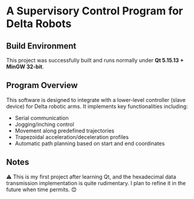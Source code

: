 # A Supervisory Control Program for Delta Robots

## Build Environment
This project was successfully built and runs normally under **Qt 5.15.13 + MinGW 32-bit**.

## Program Overview
This software is designed to integrate with a lower-level controller (slave device) for Delta robotic arms. It implements key functionalities including:
- Serial communication
- Jogging/inching control
- Movement along predefined trajectories
- Trapezoidal acceleration/deceleration profiles
- Automatic path planning based on start and end coordinates

## Notes
⚠️ This is my first project after learning Qt, and the hexadecimal data transmission implementation is quite rudimentary. I plan to refine it in the future when time permits. 😊
